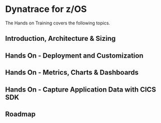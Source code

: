 # Dynatrace for z/OS

The Hands on Training covers the following topics. 

## Introduction, Architecture & Sizing

## Hands On - Deployment and Customization 

## Hands On - Metrics, Charts & Dashboards

## Hands On - Capture Application Data with CICS SDK

## Roadmap